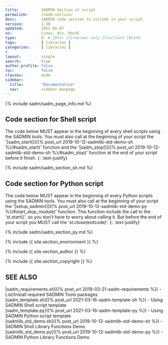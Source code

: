 ```yaml
---
title:          SADMIN Section of script
permalink:      /sadm-section/
desc:           SADMIN code section to include in your script.
version:        1.50
updated:        2021-05-07
os:             Linux, Aix, MacOS
type:           D  # [D]oc [S]=Server only [C]=Client [B]oth
tags:           [ libraries ] 
categories:     [ libraries ] 
#
layout:         single
search:         true
author_profile: false
toc:            false
classes:        wide
sidebar:
  title:        "Documentation"
  nav:          sidebar-manpage
---
```


{% include sadm/sadm_page_info.md %}


<a id="description_shell"></a>
## Code section for Shell script

The code below MUST appear in the beginning of every shell scripts using the SADMIN tools. You must
also call at the beginning of your script the '[sadm_start()]({% post_url 2019-10-12-sadmlib-std-demo-sh %}/#sadm_start)' 
function and the '[sadm_stop()]({% post_url 2019-10-12-sadmlib-std-demo-sh %}/#sadm_stop)' function
at the end of your script before it finish.
{: .text-justify}

{% include sadm/sadm_section_sh.md %}



<a id="description_python"></a>
## Code section for Python script

The code below MUST appear in the beginning of every Python scripts using the SADMIN tools. You must
also call at the beginning of your script the '[setup_sadmin()]({% post_url 2019-10-12-sadmlib-std-demo-py %}/#start_stop_module)'
function. This function include the call to the 'st.start()', so you don't have to worry about 
calling it. But before the end of your script you MUST call the 'st.close(exitcode)'.
{: .text-justify}

{% include sadm/sadm_section_py.md %}

{% include {{ site.section_environment }} %}

{% include {{ site.section_author      }} %}

{% include {{ site.section_copyright   }} %}


<a id="seealso"></a>
## SEE ALSO

[sadm_requirements.sh]({% post_url 2019-03-21-sadm-requirements %}) - List/Install required SADMIN Tools packages  
[sadm_template.sh]({% post_url 2021-03-16-sadm-template-sh %}) - Using SADMIN Shell script template   
[sadm_template.py]({% post_url 2021-03-16-sadm-template-py %}) - Using SADMIN Python script template    
[sadmlib_std_demo.sh]({% post_url 2019-10-12-sadmlib-std-demo-sh %}) - SADMIN Shell Library Functions Demo   
[sadmlib_std_demo.py]({% post_url 2019-10-12-sadmlib-std-demo-py %}) - SADMIN Python Library Functions Demo  
